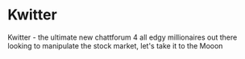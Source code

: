 # Kwitter
Kwitter - the ultimate new chattforum 4 all edgy millionaires out there looking to manipulate the stock market, let's take it to the Mooon
